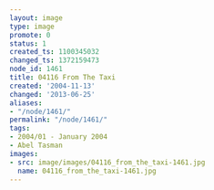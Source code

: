 ```yaml
---
layout: image
type: image
promote: 0
status: 1
created_ts: 1100345032
changed_ts: 1372159473
node_id: 1461
title: 04116 From The Taxi
created: '2004-11-13'
changed: '2013-06-25'
aliases:
- "/node/1461/"
permalink: "/node/1461/"
tags:
- 2004/01 - January 2004
- Abel Tasman
images:
- src: image/images/04116_from_the_taxi-1461.jpg
  name: 04116_from_the_taxi-1461.jpg
---
```


